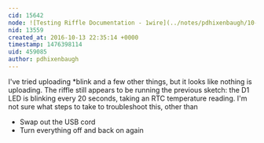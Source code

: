 ```yaml
---
cid: 15642
node: ![Testing Riffle Documentation - 1wire](../notes/pdhixenbaugh/10-13-2016/testing-riffle-documentation-1wire)
nid: 13559
created_at: 2016-10-13 22:35:14 +0000
timestamp: 1476398114
uid: 459085
author: pdhixenbaugh
---
```


I've tried uploading *blink and a few other things, but it looks like nothing is uploading. The riffle still appears to be running the previous sketch: the D1 LED is blinking every 20 seconds, taking an RTC temperature reading. I'm not sure what steps to take to troubleshoot this, other than
* Swap out the USB cord
* Turn everything off and back on again
